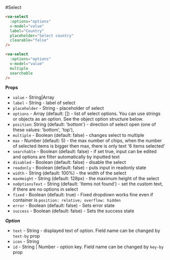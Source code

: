 #Select
```html
<va-select
  :options="options"
  v-model="value"
  label="Country"
  placeholder="Select country"
  clearable="false"
/>

<va-select
  :options="options"
  v-model="value"
  multiple
  searchable
/>
```

**Props**

* `value` - String|Array
* `label` - String - label of select
* `placeholder` - String - placeholder of select
* `options` - Array (default: []) - list of select options. You can use strings or objects as an option. See the object option structure below. 
* `position`: String (default: 'bottom') - direction of select open (one of these values: 'bottom', 'top'),
* `multiple` - Boolean (default: false) - changes select to multiple
* `max` - Number (default: 5) - the max number of chips, when the number of selected items is bigger then max, there is only text '6 items selected'
* `searchable` - Boolean (default: false) - if set true, input can be edited and options are filter automatically by inputted text
* `disabled` - Boolean (default: false) - disable the select
* `readonly` - Boolean (default: false) - puts input in readonly state 
* `width` - String (default: 100%) - the width of the select
* `maxHeight` - String (default: 128px) - the maximum height of the select
* `noOptionsText` - String (default: 'Items not found') - set the custom text, if there are no options in select     
* `fixed` - Boolean (default: true) - Fixed dropdown works fine even if container is `position: relative; overflow: hidden`
* `error` - Boolean (default: false) - Sets error state
* `success` - Boolean (default: false) - Sets the success state

***Option***

* `text` - String - displayed text of option. Field name can be changed by `text-by` prop
* `icon` - String
* `id` - String | Number - option key. Field name can be changed by `key-by` prop
